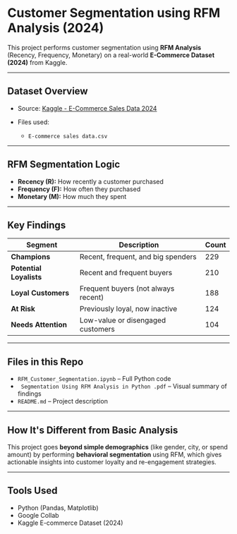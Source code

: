 
# Customer Segmentation using RFM Analysis (2024)

This project performs customer segmentation using **RFM Analysis** (Recency, Frequency, Monetary) on a real-world **E-Commerce Dataset (2024)** from Kaggle.

---

##  Dataset Overview

- Source: [Kaggle - E-Commerce Sales Data 2024](https://www.kaggle.com/datasets/datascientist97/e-commerece-sales-data-2024)
- Files used:

  - `E-commerce sales data.csv`
 

---

##  RFM Segmentation Logic

- **Recency (R):** How recently a customer purchased
- **Frequency (F):** How often they purchased
- **Monetary (M):** How much they spent

---

##  Key Findings

| Segment               | Description                                  | Count |
|-----------------------|----------------------------------------------|--------|
| **Champions**          | Recent, frequent, and big spenders           | 229    |
| **Potential Loyalists**| Recent and frequent buyers                   | 210    |
| **Loyal Customers**    | Frequent buyers (not always recent)          | 188    |
| **At Risk**            | Previously loyal, now inactive               | 124    |
| **Needs Attention**    | Low-value or disengaged customers            | 104    |

---

##  Files in this Repo

- `RFM_Customer_Segmentation.ipynb` – Full Python code
- ` Segmentation Using RFM Analysis in Python .pdf` – Visual summary of findings
- `README.md` – Project description

---

##  How It's Different from Basic Analysis

This project goes **beyond simple demographics** (like gender, city, or spend amount) by performing **behavioral segmentation** using RFM, which gives actionable insights into customer loyalty and re-engagement strategies.

---

##  Tools Used

- Python (Pandas, Matplotlib)
- Google Collab
- Kaggle E-commerce Dataset (2024)
